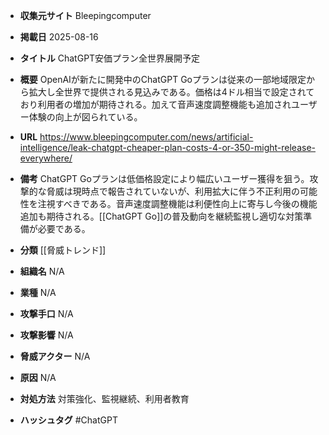 - **収集元サイト**
Bleepingcomputer

- **掲載日**
2025-08-16

- **タイトル**
ChatGPT安価プラン全世界展開予定

- **概要**
OpenAIが新たに開発中のChatGPT Goプランは従来の一部地域限定から拡大し全世界で提供される見込みである。価格は4ドル相当で設定されており利用者の増加が期待される。加えて音声速度調整機能も追加されユーザー体験の向上が図られている。

- **URL**
https://www.bleepingcomputer.com/news/artificial-intelligence/leak-chatgpt-cheaper-plan-costs-4-or-350-might-release-everywhere/

- **備考**
ChatGPT Goプランは低価格設定により幅広いユーザー獲得を狙う。攻撃的な脅威は現時点で報告されていないが、利用拡大に伴う不正利用の可能性を注視すべきである。音声速度調整機能は利便性向上に寄与し今後の機能追加も期待される。[[ChatGPT Go]]の普及動向を継続監視し適切な対策準備が必要である。

- **分類**
[[脅威トレンド]]

- **組織名**
N/A

- **業種**
N/A

- **攻撃手口**
N/A

- **攻撃影響**
N/A

- **脅威アクター**
N/A

- **原因**
N/A

- **対処方法**
対策強化、監視継続、利用者教育

- **ハッシュタグ**
#ChatGPT
